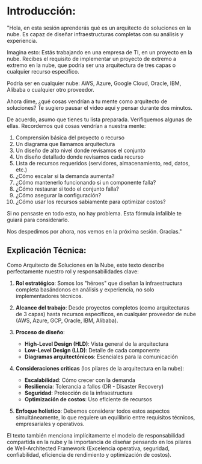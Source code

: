 # Introducción:

"Hola, en esta sesión aprenderás qué es un arquitecto de soluciones en la nube. Es capaz de diseñar infraestructuras completas con su análisis y experiencia.

Imagina esto: Estás trabajando en una empresa de TI, en un proyecto en la nube. Recibes el requisito de implementar un proyecto de extremo a extremo en la nube, que podría ser una arquitectura de tres capas o cualquier recurso específico.

Podría ser en cualquier nube: AWS, Azure, Google Cloud, Oracle, IBM, Alibaba o cualquier otro proveedor.

Ahora dime, ¿qué cosas vendrían a tu mente como arquitecto de soluciones? Te sugiero pausar el video aquí y pensar durante dos minutos.

De acuerdo, asumo que tienes tu lista preparada. Verifiquemos algunas de ellas. Recordemos qué cosas vendrían a nuestra mente:

1. Comprensión básica del proyecto o recurso
2. Un diagrama que llamamos arquitectura
3. Un diseño de alto nivel donde revisamos el conjunto
4. Un diseño detallado donde revisamos cada recurso
5. Lista de recursos requeridos (servidores, almacenamiento, red, datos, etc.)
6. ¿Cómo escalar si la demanda aumenta?
7. ¿Cómo mantenerlo funcionando si un componente falla?
8. ¿Cómo restaurar si todo el conjunto falla?
9. ¿Cómo asegurar la configuración?
10. ¿Cómo usar los recursos sabiamente para optimizar costos?

Si no pensaste en todo esto, no hay problema. Esta fórmula infalible te guiará para considerarlo.

Nos despedimos por ahora, nos vemos en la próxima sesión. Gracias."

## Explicación Técnica:

Como Arquitecto de Soluciones en la Nube, este texto describe perfectamente nuestro rol y responsabilidades clave:

1. **Rol estratégico**: Somos los "héroes" que diseñan la infraestructura completa basándonos en análisis y experiencia, no solo implementadores técnicos.

2. **Alcance del trabajo**: Desde proyectos completos (como arquitecturas de 3 capas) hasta recursos específicos, en cualquier proveedor de nube (AWS, Azure, GCP, Oracle, IBM, Alibaba).

3. **Proceso de diseño**:
   - **High-Level Design (HLD)**: Vista general de la arquitectura
   - **Low-Level Design (LLD)**: Detalle de cada componente
   - **Diagramas arquitectónicos**: Esenciales para la comunicación

4. **Consideraciones críticas** (los pilares de la arquitectura en la nube):
   - **Escalabilidad**: Cómo crecer con la demanda
   - **Resiliencia**: Tolerancia a fallos (DR - Disaster Recovery)
   - **Seguridad**: Protección de la infraestructura
   - **Optimización de costos**: Uso eficiente de recursos

5. **Enfoque holístico**: Debemos considerar todos estos aspectos simultáneamente, lo que requiere un equilibrio entre requisitos técnicos, empresariales y operativos.

El texto también menciona implícitamente el modelo de responsabilidad compartida en la nube y la importancia de diseñar pensando en los pilares de Well-Architected Framework (Excelencia operativa, seguridad, confiabilidad, eficiencia de rendimiento y optimización de costos).
